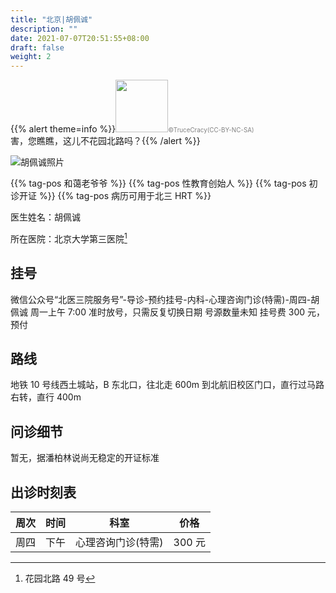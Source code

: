 ```yaml
---
title: "北京|胡佩诚"
description: ""
date: 2021-07-07T20:51:55+08:00
draft: false
weight: 2
---
```


{{% alert theme=info %}}<img src="/images/hybl.jpg" style="display: inline; height:6em;vertical-align: baseline;" /><span style="color:grey;font-size:70%">&copy;TruceCracy(CC-BY-NC-SA)</span><br>害，您瞧瞧，这儿不花园北路吗？{{% /alert %}}

 ![胡佩诚照片](images/doctor/hu-pei-cheng.jpg)

{{% tag-pos 和蔼老爷爷 %}} {{% tag-pos 性教育创始人 %}}
{{% tag-pos 初诊开证 %}} {{% tag-pos 病历可用于北三 HRT %}}


医生姓名：胡佩诚

所在医院：北京大学第三医院[^1]

## 挂号

微信公众号“北医三院服务号”-导诊-预约挂号-内科-心理咨询门诊(特需)-周四-胡佩诚
周一上午 7:00 准时放号，只需反复切换日期
号源数量未知
挂号费 300 元，预付

## 路线

地铁 10 号线西土城站，B 东北口，往北走 600m 到北航旧校区门口，直行过马路右转，直行 400m

## 问诊细节

暂无，据潘柏林说尚无稳定的开证标准

## 出诊时刻表

| 周次 | 时间 | 科室 | 价格 |
| :---: | :---: | :---: | :---: |
| 周四 | 下午 | 心理咨询门诊(特需) | 300 元 |

[^1]:花园北路 49 号